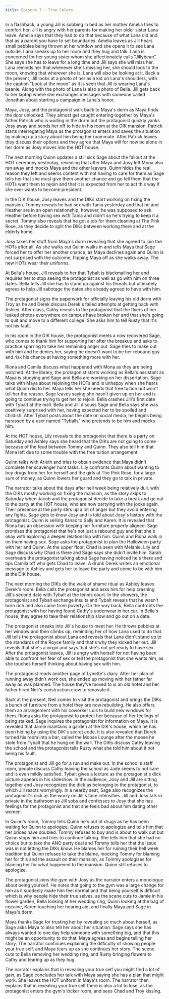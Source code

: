 ```yaml
---
title: Episode 7 - True Colors
---
```


In a flashback, a young Jill is sobbing in bed as her mother Amelia tries to comfort her. Jill is angry with her parents for making her older sister Lana leave. Amelia says that they had to do that because of what Lana did and that as a parent you have to set boundaries. Amelia leaves as Jill hears small pebbles being thrown at her window and she opens it to see Lana outside. Lana sneaks up to her room and they hug and talk. Lana is concerned for her young sister whom she affectionately calls "Jillybean". She says she has to leave for a long time and Jill says she will miss her. Lana reminds her that whenever she's missing her, she should look to the moon, knowing that wherever she is, Lana will also be looking at it. Back a the present, Jill looks at a photo of her as a kid on Lana's shoulders, with the caption "Look at the moon" as it is seen that Jill is wearing Lana's beanie. Along with the photo of Lana is also a photo of Bella. Jill gets back to her laptop where she exchanges messages with someone called Jonathan about starting a campaign in Lana's honor.

Maya, Josy, and the protagonist walk back to Maya's dorm as Maya finds the door unlocked. They almost get caught entering together by Maya's father Patrick who is waiting in the dorm but the protagonist quickly yanks Josy away and sends her off to hide in his room at the DIK mansion. Patrick starts interrogating Maya as the protagonist enters and saves the situation by making up a story about him being her roommate. After Patrick leaves they discuss their options and they agree that Maya will for now be alone in her dorm as Josy moves into the HOT house.

The next morning Quinn updates a still sick Sage about the fallout at the HOT ceremony yesterday, revealing that after Maya and Josy left Mona also ran away and mocks Maya and the other leavers. Quinn hides the real reason they left and seems content with not having to care for them as Sage tells her that she must give them another chance and go tell them that the HOTs want them to rejoin and that it is expected from her to act this way if she ever wants to become president.

In the DIK house, Josy leaves and the DIKs start working on fixing the mansion. Tommy reveals he had sex with Tania yesterday and that he and Heather are in an open relationship, however, he was supposed to ask Heather before having sex with Tania and didn't so he's trying to keep it a secret. Tommy also reveals that he got a job for them cleaning at The Pink Rose, as they decide to split the DIKs between working there and at the elderly home.

Josy takes her stuff from Maya's dorm revealing that she agreed to join the HOTs after all. As she walks out Quinn walks in and tells Maya that Sage forced her to offer her another chance, as Maya declines again and Quinn is not surprised with the outcome, flipping Maya off as she walks away. The new HOTs wear their uniforms.

At Bella's house, Jill reveals to her that Tybalt is blackmailing her and requires her to stop seeing the protagonist as well as go with him on three dates. Bella tells Jill she has to stand up against his threats but ultimately agrees to help Jill sabotage the dates she already agreed to have with him.

The protagonist signs the paperwork for officially leaving his old dorm with Troy as he and Derek discuss Derek's failed attempts at getting back with Ashley. After class, Cathy reveals to the protagonist that the flyers of her leaked photos everywhere on campus have broken her and that she's going to quit and move to a different college. She asks him to tell Rusty that it's not his fault.

In his room in the DIK house, the protagonist meets a now recovered Sage, who comes to thank him for supporting her after the breakup and asks to practice sparring to take her remaining anger out. Sage tries to make out with him and he denies her, saying he doesn't want to be her rebound guy and risk his chance at having something more with her.

Riona and Camila discuss what happened with Mona as they are being watched. At the library, the protagonist starts working as Bella's assistant as Maya is studying and Sage and Bella are working on her dissertation. Sage talks with Maya about rejoining the HOTs and is unhappy when she hears what Quinn did to her. Maya tells her she needs that free tuition but won't tell her the reason. Sage leaves saying she hasn't given up on her and is going to continue trying to get her to rejoin. Bella crashes Jill's first date with Tybalt at the mall. Bella and Jill discuss Sage and Bella says she was positively surprised with her, having expected her to be spoiled and childish. After Tybalt posts about the date on social media, he begins being harassed by a user named "Tyballs" who pretends to be him and mocks him.

At the HOT house, Lily reveals to the protagonist that there is a party on Saturday and Ashley says she heard that the DIKs are not going to come because of the feud between Tommy and Quinn. They also tell him that Mona left due to some trouble with the free tuition arrangement.

Quinn talks with Arieth and tries to obtain evidence that Maya didn't complete her scavenger hunt tasks. Lily confronts Quinn about wanting to buy drugs from her for herself and the girls at The Pink Rose, for a large sum of money, as Quinn lowers her guard and they go to talk in private.

The narrator talks about the days after hell week being relatively dull, with the DIKs mostly working on fixing the mansion, as the story skips to Saturday when Jacob and the protagonist decide to take a break and go out to the party at the HOT house, who are now partying with the jocks again. Their presence at the party stirs up a lot of anger but they avoid entering any fights. Sage gets to know Josy and is told about Josy's history with the protagonist. Quinn is selling Xanax to Sally and Karen. It is revealed that Riona has an obsession with keeping her furniture properly aligned. Sage promises the protagonist that he's not just a rebound guy and that she's okay with exploring a deeper relationship with him. Quinn and Riona walk in on them having sex. Sage asks the protagonist to plan the Halloween party with her and Quinn. At the upper floor, Chad is seen with Melanie. Lily and Sage discuss why Chad is there and Sage says she didn't invite him. Sarah overhears the protagonist talking about Sage having noticed he's there and tips Camila off who gets Chad to leave. A drunk Derek writes an emotional message to Ashley and gets her to leave the party and come to be with him at the DIK house.

The next morning the DIKs do the walk of shame ritual as Ashley leaves Derek's room. Bella calls the protagonist and asks him for help crashing Jill's second date with Tybalt at the tennis court. In the showers, the protagonist and Tybalt exchange insults and Tybalt reveals that he wasn't born rich and also came from poverty. On the way back, Bella confronts the protagonist with her having found Cathy's underwear in her car. In Bella's house, they agree to take their relationship slow and go out on a date.

The protagonist sneaks into Jill's house to meet her. He throws pebbles at her window and then climbs up, reminding her of how Lana used to do that. Jill tells the protagonist about Lana and reveals that Lana didn't stand up to the standards of the Royce family and that's why they kicked her out. Jill reveals that she's a virgin and says that she's not yet ready to have sex. After the protagonist leaves, Jill is angry with herself for not having been able to confront her fear of sex or tell the protagonist that she wants him, as she touches herself thinking about having sex with him.

The protagonist reads another page of Lynette's diary. After her plan of running away didn't work out, she ended up moving with her father far away as was planned. The house they've moved to is an old hotel and her father hired Neil's construction crew to renovate it.

Back at the present, Neil comes to visit the protagonist and brings the DIKs a bunch of furniture from a hotel they are now rebuilding. He also offers them an arrangement with his coworker Luis to build new windows for them. Riona asks the protagonist to protect her because of her feelings of being stalked. Sage inquires the protagonist for information on Maya. It is revealed that Jamie maintains a garden at the DIK's house, which he has been hiding by using the DIK's secret code. It is also revealed that Derek turned his room into a bar, called the Moose Lounge after the moose he stole from Tybalt that he hung on the wall. The DIKs discuss Cathy leaving the school and the protagonist tells Rusty what she told him about it not being his fault.

The protagonist and Jill go for a run and make out. In the school's staff room, people discuss Cathy leaving the school as Jade seems to not care and is even mildly satisfied. Tybalt gives a lecture as the protagonist's dick picture appears in his slideshow. In the audience, Josy and Jill are sitting together and Josy recognizes the dick as belonging to the protagonist, to which Jill reacts worryingly. In a nearby seat, Sage also recognizes the protagonist's dick as the worry on Jill's face intensifies. Jill and Josy talk in private in the bathroom as Jill sobs and confesses to Josy that she has feelings for the protagonist and that she feels bad about him dating other women.

In Quinn's room, Tommy tells Quinn he's out of drugs as he has been waiting for Quinn to apologize. Quinn refuses to apologize and tells him that her prices have doubled. Tommy refuses to buy and is about to walk out but Quinn stops him and tries to continue talking. She tells him that she had no choice but to take the ANO party deal and Tommy tells her that the issue was in not letting the DIKs know. He blames her for ruining their hell week tradition but Quinn refuses to take the blame, mocking Tommy for blaming her for this and the assault on their mansion, as Tommy apologizes for blaming her for what happened to the mansion. Quinn still refuses to apologize.

The protagonist joins the gym with Josy as the narrator enters a monologue about being yourself. He notes that going to the gym was a large change for him as it suddenly made him feel normal and that being yourself is difficult which is why people hide their true selves, as the scene cuts to Jamie in his flower garden, Bella looking at her wedding ring, Quinn looking at the bag of cocaine, Karen touching her hearing aid, and finally Maya and Sage in Maya's dorm.

Maya thanks Sage for trusting her by revealing so much about herself, as Sage asks Maya to also tell her about her situation. Sage says she has always wanted to one day help someone with something big, and that this might be an opportunity to do that. Maya agrees and begins telling her story. The narrator continues explaining the difficulty of showing people your true self, and Maya tears up as she continues her story. The scene cuts to Bella removing her wedding ring, and Rusty bringing flowers to Cathy and tearing up as they hug.

The narrator explains that in revealing your true self you might find a lot of gain, as Sage concludes her talk with Maya saying she has a plan that might work. She leaves the HOT uniform in Maya's room. The narrator then explains that in revealing your true self there is also a lot to lose, as the protagonist enters the gym's locker room, and sees Chad and Troy kissing.
